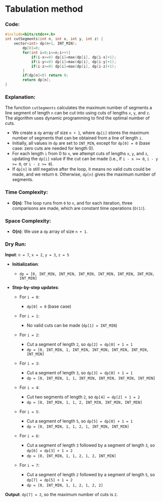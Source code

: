 # Tabulation method 
### **Code**:
```cpp
#include<bits/stdc++.h>
int cutSegments(int n, int x, int y, int z) {
	vector<int> dp(n+1, INT_MIN);
        dp[0]=0;
        for(int i=0;i<=n;i++){
            if(i-x>=0) dp[i]=max(dp[i], dp[i-x]+1);
            if(i-y>=0) dp[i]=max(dp[i], dp[i-y]+1);
            if(i-z>=0) dp[i]=max(dp[i], dp[i-z]+1);
        }
        if(dp[n]<0) return 0;
        return dp[n];
}
```

### **Explanation**:
The function `cutSegments` calculates the maximum number of segments a line segment of length `n` can be cut into using cuts of lengths `x`, `y`, and `z`. The algorithm uses dynamic programming to find the optimal number of cuts.

- We create a `dp` array of size `n + 1`, where `dp[i]` stores the maximum number of segments that can be obtained from a line of length `i`.
- Initially, all values in `dp` are set to `INT_MIN`, except for `dp[0] = 0` (base case: zero cuts are needed for length 0).
- For each length `i` from 0 to `n`, we attempt cuts of lengths `x`, `y`, and `z`, updating the `dp[i]` value if the cut can be made (i.e., if `i - x >= 0`, `i - y >= 0`, or `i - z >= 0`).
- If `dp[n]` is still negative after the loop, it means no valid cuts could be made, and we return `0`. Otherwise, `dp[n]` gives the maximum number of segments.

### **Time Complexity**:
- **O(n)**: The loop runs from `0` to `n`, and for each iteration, three comparisons are made, which are constant time operations (`O(1)`).

### **Space Complexity**:
- **O(n)**: We use a `dp` array of size `n + 1`.

### **Dry Run**:

**Input**: `n = 7`, `x = 2`, `y = 3`, `z = 5`

- **Initialization**: 
  - `dp = [0, INT_MIN, INT_MIN, INT_MIN, INT_MIN, INT_MIN, INT_MIN, INT_MIN]`
  
- **Step-by-step updates**:
  
  - For `i = 0`: 
    - `dp[0] = 0` (base case)
  
  - For `i = 1`: 
    - No valid cuts can be made (`dp[1] = INT_MIN`)
  
  - For `i = 2`:
    - Cut a segment of length `2`, so `dp[2] = dp[0] + 1 = 1`
    - `dp = [0, INT_MIN, 1, INT_MIN, INT_MIN, INT_MIN, INT_MIN, INT_MIN]`
    
  - For `i = 3`:
    - Cut a segment of length `3`, so `dp[3] = dp[0] + 1 = 1`
    - `dp = [0, INT_MIN, 1, 1, INT_MIN, INT_MIN, INT_MIN, INT_MIN]`
    
  - For `i = 4`:
    - Cut two segments of length `2`, so `dp[4] = dp[2] + 1 = 2`
    - `dp = [0, INT_MIN, 1, 1, 2, INT_MIN, INT_MIN, INT_MIN]`
    
  - For `i = 5`:
    - Cut a segment of length `5`, so `dp[5] = dp[0] + 1 = 1`
    - `dp = [0, INT_MIN, 1, 1, 2, 1, INT_MIN, INT_MIN]`
    
  - For `i = 6`:
    - Cut a segment of length `3` followed by a segment of length `3`, so `dp[6] = dp[3] + 1 = 2`
    - `dp = [0, INT_MIN, 1, 1, 2, 1, 2, INT_MIN]`
    
  - For `i = 7`:
    - Cut a segment of length `2` followed by a segment of length `5`, so `dp[7] = dp[5] + 1 = 2`
    - `dp = [0, INT_MIN, 1, 1, 2, 1, 2, 2]`

**Output**: `dp[7] = 2`, so the maximum number of cuts is `2`.
